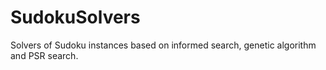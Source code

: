 # SudokuSolvers
Solvers of Sudoku instances based on informed search, genetic algorithm and PSR search.
